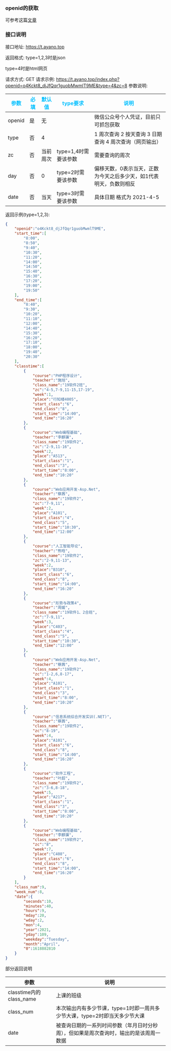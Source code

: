 ### openid的获取

可参考这篇[文章](https://blog.ayano.top/archives/485/)

### 接口说明

接口地址:
https://t.ayano.top

返回格式:
type=1,2,3时是json

type=4时是html网页

请求方式:
GET
请求示例:
https://t.ayano.top/index.php?openid=o4Kckt8_djJfQqr1guobMwmlT9ME&type=4&zc=8
参数说明:

|<font color=DeepSkyBlue>参数<font>|<font color=DeepSkyBlue>必填<font>|<font color=DeepSkyBlue>默认值<font>|<font color=DeepSkyBlue>type要求<font>|<font color=DeepSkyBlue>说明<font>|
|--|--|--|--|--|
|openid|是|无||微信公众号个人凭证，目前只可抓包获取|
|type|否|4||1 周次查询  2  按天查询  3 日期查询  4  周次查询（网页输出）|
|zc|否|当前周次|type=1,4时需要该参数|需要查询的周次|
|day|否|0|type=2时需要该参数|偏移天数，0表示当天，正数为今天之后多少天，如1代表明天，负数则相反|
|date|否|当天|type=3时需要该参数|具体日期   格式为   2021-4-5|

返回示例(type=1,2,3):

```json
{
    "openid":"o4Kckt8_djJfQqr1guobMwmlT9ME",
    "start_time":[
        "8:00",
        "8:50",
        "9:40",
        "10:30",
        "11:20",
        "14:00",
        "14:50",
        "15:40",
        "16:30",
        "17:20",
        "19:00",
        "19:50"
    ],
    "end_time":[
        "8:40",
        "9:30",
        "10:20",
        "11:10",
        "12:00",
        "14:40",
        "15:30",
        "16:20",
        "17:10",
        "18:00",
        "19:40",
        "20:30"
    ],
    "classtime":[
        {
            "course":"PHP程序设计",
            "teacher":"施旭",
            "class_name":"19软件2班",
            "zc":"4-5,7-9,11-15,17-19",
            "week":1,
            "place":"行知楼4005",
            "start_class":"6",
            "end_class":"8",
            "start_time":"14:00",
            "end_time":"16:20"
        },
        {
            "course":"Web编程基础",
            "teacher":"李麒骥",
            "class_name":"19软件2",
            "zc":"2-9,11-16",
            "week":2,
            "place":"A513",
            "start_class":"1",
            "end_class":"3",
            "start_time":"8:00",
            "end_time":"10:20"
        },
        {
            "course":"Web应用开发-Asp.Net",
            "teacher":"蔡茜",
            "class_name":"19软件2",
            "zc":"7-9,11",
            "week":2,
            "place":"A101",
            "start_class":"4",
            "end_class":"5",
            "start_time":"10:30",
            "end_time":"12:00"
        },
        {
            "course":"人工智能导论",
            "teacher":"熊晗",
            "class_name":"19软件2",
            "zc":"2-9,11-13",
            "week":2,
            "place":"B310",
            "start_class":"6",
            "end_class":"8",
            "start_time":"14:00",
            "end_time":"16:20"
        },
        {
            "course":"形势与政策4",
            "teacher":"周媛",
            "class_name":"19软件1、2合班",
            "zc":"7-9,11",
            "week":3,
            "place":"C403",
            "start_class":"4",
            "end_class":"5",
            "start_time":"10:30",
            "end_time":"12:00"
        },
        {
            "course":"Web应用开发-Asp.Net",
            "teacher":"蔡茜",
            "class_name":"19软件2",
            "zc":"1-2,6,8-17",
            "week":4,
            "place":"A101",
            "start_class":"1",
            "end_class":"3",
            "start_time":"8:00",
            "end_time":"10:20"
        },
        {
            "course":"信息系统综合开发实训(.NET)",
            "teacher":"蔡茜",
            "class_name":"19软件2",
            "zc":"8-19",
            "week":4,
            "place":"A101",
            "start_class":"6",
            "end_class":"8",
            "start_time":"14:00",
            "end_time":"16:20"
        },
        {
            "course":"软件工程",
            "teacher":"叶超",
            "class_name":"19软件2",
            "zc":"3-6,8-18",
            "week":5,
            "place":"A217",
            "start_class":"1",
            "end_class":"3",
            "start_time":"8:00",
            "end_time":"10:20"
        },
        {
            "course":"Web编程基础",
            "teacher":"李麒骥",
            "class_name":"19软件2",
            "zc":"8",
            "week":7,
            "place":"C408",
            "start_class":"6",
            "end_class":"8",
            "start_time":"14:00",
            "end_time":"16:20"
        }
    ],
    "class_num":9,
    "week_num":8,
    "date":{
        "seconds":10,
        "minutes":40,
        "hours":9,
        "mday":20,
        "wday":2,
        "mon":4,
        "year":2021,
        "yday":109,
        "weekday":"Tuesday",
        "month":"April",
        "0":1618882810
    }
}
```

部分返回说明

|参数|说明|
|--|--|
|classtime内的class_name|上课的班级|
|class_num|本次输出内有多少节课，type=1时即一周共多少节大课，type=2时即当天多少节大课|
|date|被查询日期的一系列时间参数（年月日时分秒周），但如果是周次查询时，输出的是该周周一数据|
